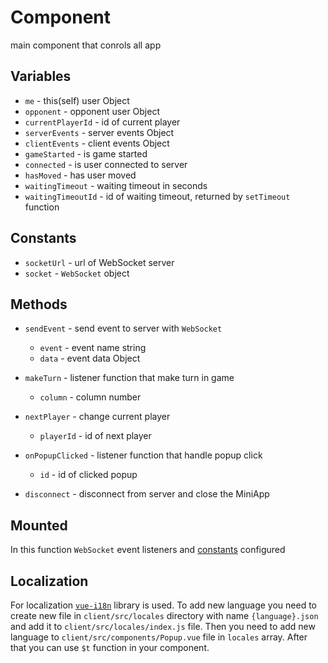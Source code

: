 # Component
main component that conrols all app

## Variables

- `me` - this(self) user Object
- `opponent` - opponent user Object
- `currentPlayerId` - id of current player
- `serverEvents` - server events Object
- `clientEvents` - client events Object
- `gameStarted` - is game started
- `connected` - is user connected to server
- `hasMoved` - has user moved
- `waitingTimeout` - waiting timeout in seconds
- `waitingTimeoutId` - id of waiting timeout, returned by `setTimeout` function

## Constants
- `socketUrl` - url of WebSocket server
- `socket` - `WebSocket` object

## Methods
- `sendEvent` - send event to server with `WebSocket`
  - `event` - event name string
  - `data` - event data Object


- `makeTurn` - listener function that make turn in game
  - `column` - column number


- `nextPlayer` - change current player
  - `playerId` - id of next player


- `onPopupClicked` - listener function that handle popup click
  - `id` - id of clicked popup


- `disconnect` - disconnect from server and close the MiniApp

## Mounted
In this function `WebSocket` event listeners and [constants](#constants) configured

## Localization
For localization [`vue-i18n`](https://kazupon.github.io/vue-i18n/) library is used. To add new language you need to create new file in `client/src/locales` directory with name `{language}.json` and add it to `client/src/locales/index.js` file. Then you need to add new language to `client/src/components/Popup.vue` file in `locales` array. After that you can use `$t` function in your component.